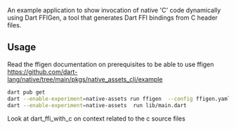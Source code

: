 An example application to show invocation of native 'C' code dynamically
using Dart FFIGen, a tool that generates Dart FFI bindings from C header files.

## Usage

Read the ffigen documentation on prerequisites to be able to use ffigen https://github.com/dart-lang/native/tree/main/pkgs/native_assets_cli/example

```bash
dart pub get
dart --enable-experiment=native-assets run ffigen  --config ffigen.yaml
dart --enable-experiment=native-assets  run lib/main.dart
```

Look at dart_ffi_with_c on context related to the c source files

